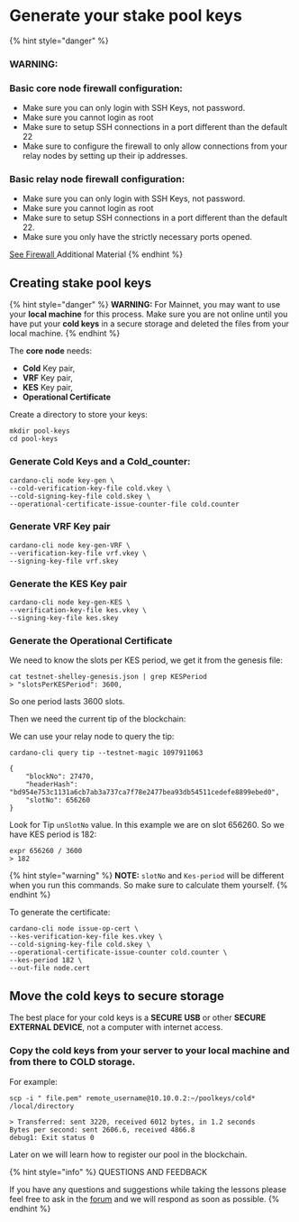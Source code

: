 # Generate your stake pool keys

{% hint style="danger" %}
### WARNING: 

### Basic core node firewall configuration:

* Make sure you can only login with SSH Keys, not password.
* Make sure you cannot login as root
* Make sure to setup SSH connections in a port different than the default 22
* Make sure to configure the firewall to only allow connections from your relay nodes by setting up their ip addresses.

### Basic relay node firewall configuration:

* Make sure you can only login with SSH Keys, not password.
* Make sure you cannot login as root
* Make sure to setup SSH connections in a port different than the default 22.
* Make sure you only have the strictly necessary ports opened.

[See Firewall ](../../additional-material/firewall.md)Additional Material 
{% endhint %}

## Creating stake pool keys

{% hint style="danger" %}
**WARNING:** For Mainnet, you may want to use your **local machine** for this process. Make sure you are not online until you have put your **cold keys** in a secure storage and deleted the files from your local machine.
{% endhint %}

The **core node** needs:

* **Cold** Key pair,
* **VRF** Key pair,
* **KES** Key pair,
* **Operational Certificate**

Create a directory to store your keys:

```text
mkdir pool-keys
cd pool-keys
```

### Generate **Cold** Keys and a **Cold\_counter**:

```text
cardano-cli node key-gen \
--cold-verification-key-file cold.vkey \
--cold-signing-key-file cold.skey \
--operational-certificate-issue-counter-file cold.counter
```

### Generate VRF Key pair

```text
cardano-cli node key-gen-VRF \
--verification-key-file vrf.vkey \
--signing-key-file vrf.skey
```

### Generate the KES Key pair

```text
cardano-cli node key-gen-KES \
--verification-key-file kes.vkey \
--signing-key-file kes.skey
```

### Generate the Operational Certificate

We need to know the slots per KES period, we get it from the genesis file:

```text
cat testnet-shelley-genesis.json | grep KESPeriod
> "slotsPerKESPeriod": 3600,
```

So one period lasts 3600 slots.

Then we need the current tip of the blockchain:

We can use your relay node to query the tip:

```text
cardano-cli query tip --testnet-magic 1097911063

{
    "blockNo": 27470,
    "headerHash": "bd954e753c1131a6cb7ab3a737ca7f78e2477bea93db54511cedefe8899ebed0",
    "slotNo": 656260
}
```

Look for Tip `unSlotNo` value. In this example we are on slot 656260. So we have KES period is 182:

```text
expr 656260 / 3600
> 182
```

{% hint style="warning" %}
**NOTE:** `slotNo` and `Kes-period` will be different when you run this commands. So make sure to calculate them yourself.
{% endhint %}

To generate the certificate:

```text
cardano-cli node issue-op-cert \
--kes-verification-key-file kes.vkey \
--cold-signing-key-file cold.skey \
--operational-certificate-issue-counter cold.counter \
--kes-period 182 \
--out-file node.cert
```

## Move the cold keys to secure storage

The best place for your cold keys is a **SECURE USB** or other **SECURE EXTERNAL DEVICE**, not a computer with internet access.

### Copy the cold keys from your server to your local machine and from there to COLD storage.

For example:

```text
scp -i " file.pem" remote_username@10.10.0.2:~/poolkeys/cold* /local/directory

> Transferred: sent 3220, received 6012 bytes, in 1.2 seconds
Bytes per second: sent 2606.6, received 4866.8
debug1: Exit status 0
```

Later on we will learn how to register our pool in the blockchain.

{% hint style="info" %}
QUESTIONS AND FEEDBACK

If you have any questions and suggestions while taking the lessons please feel free to ask in the [forum](https://forum.cardano.org/c/english/operators-talk/119) and we will respond as soon as possible.
{% endhint %}

